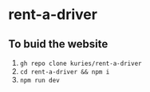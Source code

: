 # rent-a-driver

## To buid the website 
1. `gh repo clone kuries/rent-a-driver`
2. `cd rent-a-driver && npm i`
3. `npm run dev`
